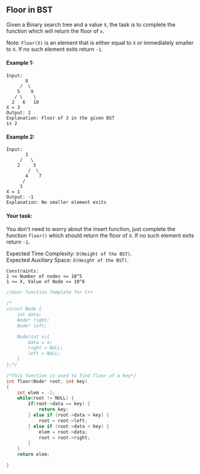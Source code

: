 ## Floor in BST

Given a Binary search tree and a value `X`, the task is to complete the function which will return the floor of `x`.

Note: `Floor(X)` is an element that is either equal to `X` or immediately smaller to `X`. If no such element exits return `-1`.

#### Example 1:

```
Input:
       8
     /  \
    5    9
   / \    \
  2   6   10
X = 3
Output: 2
Explanation: Floor of 3 in the given BST
is 2
```

#### Example 2:

```
Input:
       3
     /   \
    2     5
        /  \
       4    7
      /
     3
X = 1
Output: -1
Explanation: No smaller element exits
```

#### Your task:

You don't need to worry about the insert function, just complete the function `floor()` which should return the floor of `X`. If no such element exits return `-1`.

Expected Time Complexity: `O(Height of the BST)`.  
Expected Auxiliary Space: `O(Height of the BST)`.

```
Constraints:
1 <= Number of nodes <= 10^5
1 <= X, Value of Node <= 10^6
```

```c++
//User function Template for C++

/*
struct Node {
    int data;
    Node* right;
    Node* left;

    Node(int x){
        data = x;
        right = NULL;
        left = NULL;
    }
};*/

/*This function is used to find floor of a key*/
int floor(Node* root, int key)
{
	int elem = -1;
	while(root != NULL) {
	    if(root->data == key) {
	        return key;
	    } else if (root->data > key) {
	        root = root->left;
	    } else if (root->data < key) {
	        elem = root->data;
	        root = root->right;
	    }
	}
	return elem;

}
```

